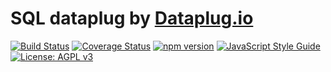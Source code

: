 # SQL dataplug by [Dataplug.io](https://dataplug.io)

[![Build Status](https://travis-ci.org/dataplug-io/sql-dataplug.svg?branch=master)](https://travis-ci.org/dataplug-io/sql-dataplug)
[![Coverage Status](https://coveralls.io/repos/github/dataplug-io/sql-dataplug/badge.svg?branch=master)](https://coveralls.io/github/dataplug-io/sql-dataplug?branch=master)
[![npm version](https://badge.fury.io/js/%40dataplug%2Fsql-dataplug.svg)](https://badge.fury.io/js/%40dataplug%2Fsql-dataplug)
[![JavaScript Style Guide](https://img.shields.io/badge/code_style-standard-brightgreen.svg)](https://standardjs.com)
[![License: AGPL v3](https://img.shields.io/badge/License-AGPL%20v3-blue.svg)](https://www.gnu.org/licenses/agpl-3.0)
